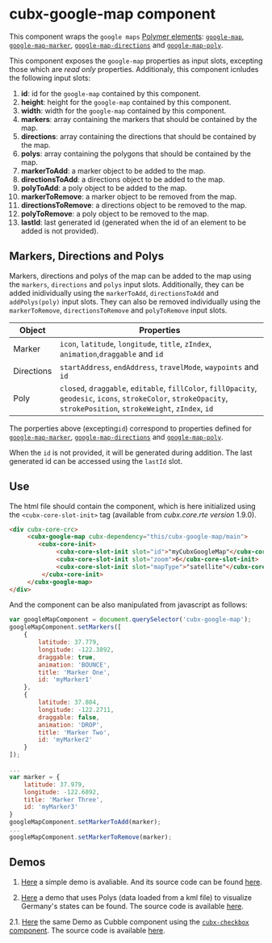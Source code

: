 # cubx-google-map component
This component wraps the `google maps` [Polymer elements](https://elements.polymer-project.org/): 
[`google-map`](https://elements.polymer-project.org/elements/google-map), 
[`google-map-marker`](https://elements.polymer-project.org/elements/google-map?active=google-map-marker),
[`google-map-directions`](https://elements.polymer-project.org/elements/google-map?active=google-map-directions) and
[`google-map-poly`](https://github.com/GoogleWebComponents/google-map/blob/master/google-map-poly.html). 

This component exposes the `google-map` properties as input slots, excepting those which are _read only_ properties. Additionaly,
this component icnludes the following input slots: 

1. **id**: id for the `google-map` contained by this component.
2. **height**: height for the `google-map` contained by this component.
3. **width**: width for the `google-map` contained by this component.
4. **markers**: array containing the markers that should be contained by the map.
5. **directions**: array containing the directions that should be contained by the map.
6. **polys**: array containing the polygons that should be contained by the map.
7. **markerToAdd**: a marker object to be added to the map.
8. **directionsToAdd**: a directions object to be added to the map.
9. **polyToAdd**: a poly object to be added to the map.
10. **markerToRemove**: a marker object to be removed from the map.
11. **directionsToRemove**: a directions object to be removed to the map.
12. **polyToRemove**: a poly object to be removed to the map.
13. **lastId**: last generated id (generated when the id of an element to be added is not provided).

## Markers, Directions and Polys
Markers, directions and polys of the map can be added to the map using the `markers`, `directions` and `polys` input slots. Additionally, they can be added inidividually using the `markerToAdd`, `directionsToAdd` and `addPolys(poly)` input slots. They can also be removed individually using the `markerToRemove`, `directionsToRemove` and `polyToRemove` input slots. 

| Object     | Properties                                                                                                                                                           |
|------------|----------------------------------------------------------------------------------------------------------------------------------------------------------------------|
| Marker     | `icon`, `latitude`, `longitude`, `title`, `zIndex`, `animation`,`draggable` and `id`                                                                                 |
| Directions | `startAddress`, `endAddress`, `travelMode`, `waypoints` and `id`                                                                                                     |
| Poly       | `closed`, `draggable`, `editable`, `fillColor`, `fillOpacity`, `geodesic`, `icons`, `strokeColor`, `strokeOpacity`, `strokePosition`, `strokeWeight`, `zIndex`, `id` |

The porperties above (excepting`id`) correspond to properties defined for [`google-map-marker`](https://elements.polymer-project.org/elements/google-map?active=google-map-marker),
[`google-map-directions`](https://elements.polymer-project.org/elements/google-map?active=google-map-directions) and
[`google-map-poly`](https://github.com/GoogleWebComponents/google-map/blob/master/google-map-poly.html). 

When the `id` is not provided, it will be generated during addition. The last generated id can be accessed using the `lastId` slot.

## Use
The html file should contain the component, which is here initialized using the `<cubx-core-slot-init>` tag (available from 
_cubx.core.rte version_ 1.9.0).

```html
<div cubx-core-crc>
     <cubx-google-map cubx-dependency="this/cubx-google-map/main">
        <cubx-core-init>
             <cubx-core-slot-init slot="id">"myCubxGoogleMap"</cubx-core-slot-init>
             <cubx-core-slot-init slot="zoom">6</cubx-core-slot-init>
             <cubx-core-slot-init slot="mapType">"satellite"</cubx-core-slot-init>
         </cubx-core-init>
     </cubx-google-map>
</div>
```

And the component can be also manipulated from javascript as follows:

```javascript
var googleMapComponent = document.querySelector('cubx-google-map');
googleMapComponent.setMarkers([
	{
		latitude: 37.779,
		longitude: -122.3892,
		draggable: true,
		animation: 'BOUNCE',
		title: 'Marker One',
		id: 'myMarker1'
	},
	{
		latitude: 37.804,
		longitude: -122.2711,
		draggable: false,
		animation: 'DROP',
		title: 'Marker Two',
		id: 'myMarker2'
	}
]);

...
var marker = {
    latitude: 37.979,
    longitude: -122.6892,
    title: 'Marker Three',
    id: 'myMarker3'
}
googleMapComponent.setMarkerToAdd(marker);
...
googleMapComponent.setMarkerToRemove(marker);
```

## Demos
1. [Here](https://cubbles.world/sandbox/com.incowia.cubx-google-map@1.0.0-SNAPSHOT/cubx-google-map/demo/index.html) 
a simple demo is avaliable. And its source code can be found
[here](https://github.com/iCubbles/cubx-polymer-elements/blob/master/webpackages/com.incowia.cubx-google-map/cubx-google-map/demo/index.html).

2. [Here](https://cubbles.world/sandbox/com.incowia.cubx-google-map@1.0.0-SNAPSHOT/cubx-google-map/germanStatesDemo/index.html) 
a demo that uses Polys (data loaded from a kml file) to visualize Germany's states can be found. 
The source code is available 
[here](https://github.com/iCubbles/cubx-polymer-elements/blob/master/webpackages/com.incowia.cubx-google-map/cubx-google-map/germanStatesDemo/index.html).

2.1. [Here](https://cubbles.world/sandbox/com.incowia.demo.cubx-polymer-elements-demos@0.1.0-SNAPSHOT/german-states/demo/index.html) 
the same Demo as Cubble component using the [`cubx-checkbox` component](https://github.com/iCubbles/base-html-components). 
The source code is available 
[here](https://github.com/iCubbles/cubx-polymer-elements-demos/tree/master/webpackages/com.incowia.demo.cubx-polymer-elements-demos). 
